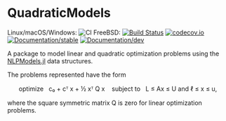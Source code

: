 # QuadraticModels

Linux/macOS/Windows: ![CI](https://github.com/JuliaSmoothOptimizers/QuadraticModels.jl/workflows/CI/badge.svg?branch=main)
FreeBSD: [![Build Status](https://api.cirrus-ci.com/github/JuliaSmoothOptimizers/QuadraticModels.jl.svg)](https://cirrus-ci.com/github/JuliaSmoothOptimizers/QuadraticModels.jl)
[![codecov.io](http://codecov.io/github/JuliaSmoothOptimizers/QuadraticModels.jl/coverage.svg?branch=main)](http://codecov.io/github/JuliaSmoothOptimizers/QuadraticModels.jl?branch=main)
[![Documentation/stable](https://img.shields.io/badge/docs-stable-blue.svg)](https://JuliaSmoothOptimizers.github.io/QuadraticModels.jl/stable)
[![Documentation/dev](https://img.shields.io/badge/docs-dev-blue.svg)](https://JuliaSmoothOptimizers.github.io/QuadraticModels.jl/dev)

A package to model linear and quadratic optimization problems using the [NLPModels.jl](https://github.com/JuliaSmoothOptimizers/NLPModels.jl) data structures.

The problems represented have the form

<p align="center">
optimize &nbsp; c₀ + cᵀ x + ½ xᵀ Q x
&nbsp;&nbsp;
subject to &nbsp; L ≤ Ax ≤ U and ℓ ≤ x ≤ u,
</p>

where the square symmetric matrix Q is zero for linear optimization problems.
